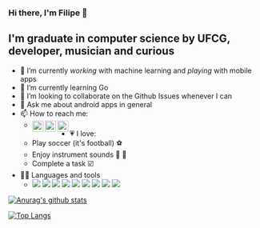 ### Hi there, I'm Filipe 👋


## I'm graduate in computer science by UFCG, developer, musician and curious 

- 🔭 I’m currently *working* with machine learning and *playing* with mobile apps
- 🌱 I’m currently learning Go
- 👯 I’m looking to collaborate on the Github Issues whenever I can
- 💬 Ask me about android apps in general
- 📫 How to reach me:
  - [<img align="left" alt="filipe-gomes- | LinkedIn" width="22px" src="https://cdn.jsdelivr.net/npm/simple-icons@v3/icons/linkedin.svg" />][linkedin]
[<img align="left" alt="filiqe | Instagram" width="22px" src="https://cdn.jsdelivr.net/npm/simple-icons@v3/icons/instagram.svg" />][instagram]
[<img align="left" alt="filipegl_ | Twitter" width="22px" src="https://cdn.jsdelivr.net/npm/simple-icons@v3/icons/twitter.svg" />][twitter]
- 💗 I love:
  - Play soccer (it's football) ⚽
  - Enjoy instrument sounds 🎹 📯
  - Complete a task ☑️
- 👨‍💻 Languages and tools
  - <img src="https://img.icons8.com/color/35/000000/javascript.png"/> <img src="https://img.icons8.com/color/35/000000/react-native.png"/> <img src="https://img.icons8.com/color/35/000000/java-coffee-cup-logo.png"/> <img src="https://img.icons8.com/color/35/000000/android-os.png"/> <img src="https://img.icons8.com/color/35/000000/google-firebase-console.png"/> <img src="https://img.icons8.com/color/35/000000/python.png"/> <img src="https://img.icons8.com/color/35/000000/visual-studio-code-2019.png"/> <img src="https://img.icons8.com/color/35/000000/console.png"/> <img src="https://img.icons8.com/color/35/000000/git.png"/>

[![Anurag's github stats](https://github-readme-stats.vercel.app/api?username=filipegl&hide=stars&show_icons=true&count_private=true)](https://github.com/anuraghazra/github-readme-stats)

[![Top Langs](https://github-readme-stats.vercel.app/api/top-langs/?username=filipegl&hide=html)](https://github.com/anuraghazra/github-readme-stats)

[instagram]: https://www.instagram.com/filiqe
[linkedin]: https://www.linkedin.com/in/filipe-gomes-
[twitter]: https://twitter.com/filipegl_
